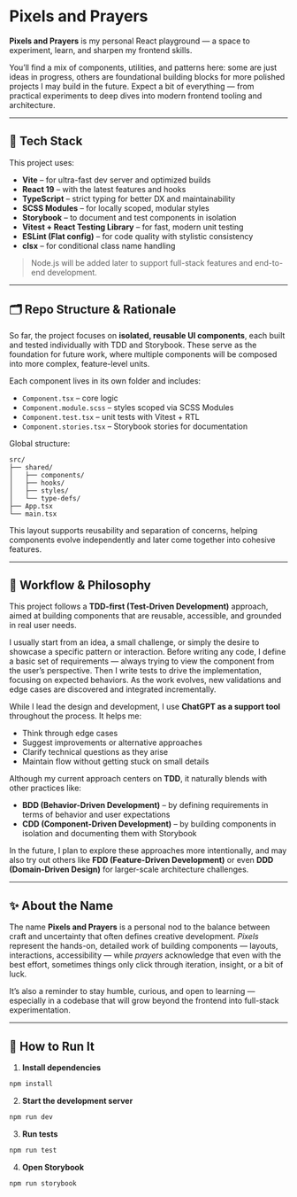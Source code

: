 # Pixels and Prayers

**Pixels and Prayers** is my personal React playground — a space to experiment, learn, and sharpen my frontend skills.

You’ll find a mix of components, utilities, and patterns here: some are just ideas in progress, others are foundational building blocks for more polished projects I may build in the future. Expect a bit of everything — from practical experiments to deep dives into modern frontend tooling and architecture.

---

## 🧱 Tech Stack

This project uses:

- **Vite** – for ultra-fast dev server and optimized builds
- **React 19** – with the latest features and hooks
- **TypeScript** – strict typing for better DX and maintainability
- **SCSS Modules** – for locally scoped, modular styles
- **Storybook** – to document and test components in isolation
- **Vitest + React Testing Library** – for fast, modern unit testing
- **ESLint (Flat config)** – for code quality with stylistic consistency
- **clsx** – for conditional class name handling

> Node.js will be added later to support full-stack features and end-to-end development.

---

## 🗂️ Repo Structure & Rationale

So far, the project focuses on **isolated, reusable UI components**, each built and tested individually with TDD and Storybook. These serve as the foundation for future work, where multiple components will be composed into more complex, feature-level units.

Each component lives in its own folder and includes:

- `Component.tsx` – core logic
- `Component.module.scss` – styles scoped via SCSS Modules
- `Component.test.tsx` – unit tests with Vitest + RTL
- `Component.stories.tsx` – Storybook stories for documentation

Global structure:

```
src/
├── shared/
│   ├── components/
│   ├── hooks/
│   ├── styles/
│   └── type-defs/
├── App.tsx
└── main.tsx
```

This layout supports reusability and separation of concerns, helping components evolve independently and later come together into cohesive features.

---

## 🧠 Workflow & Philosophy

This project follows a **TDD-first (Test-Driven Development)** approach, aimed at building components that are reusable, accessible, and grounded in real user needs.

I usually start from an idea, a small challenge, or simply the desire to showcase a specific pattern or interaction. Before writing any code, I define a basic set of requirements — always trying to view the component from the user’s perspective. Then I write tests to drive the implementation, focusing on expected behaviors. As the work evolves, new validations and edge cases are discovered and integrated incrementally.

While I lead the design and development, I use **ChatGPT as a support tool** throughout the process. It helps me:

- Think through edge cases
- Suggest improvements or alternative approaches
- Clarify technical questions as they arise
- Maintain flow without getting stuck on small details

Although my current approach centers on **TDD**, it naturally blends with other practices like:

- **BDD (Behavior-Driven Development)** – by defining requirements in terms of behavior and user expectations
- **CDD (Component-Driven Development)** – by building components in isolation and documenting them with Storybook

In the future, I plan to explore these approaches more intentionally, and may also try out others like **FDD (Feature-Driven Development)** or even **DDD (Domain-Driven Design)** for larger-scale architecture challenges.

---

## ✨ About the Name

The name **Pixels and Prayers** is a personal nod to the balance between craft and uncertainty that often defines creative development. _Pixels_ represent the hands-on, detailed work of building components — layouts, interactions, accessibility — while _prayers_ acknowledge that even with the best effort, sometimes things only click through iteration, insight, or a bit of luck.

It’s also a reminder to stay humble, curious, and open to learning — especially in a codebase that will grow beyond the frontend into full-stack experimentation.

---

## 🚀 How to Run It

1. **Install dependencies**

```bash
npm install
```

2. **Start the development server**

```bash
npm run dev
```

3. **Run tests**

```bash
npm run test
```

4. **Open Storybook**

```bash
npm run storybook
```
